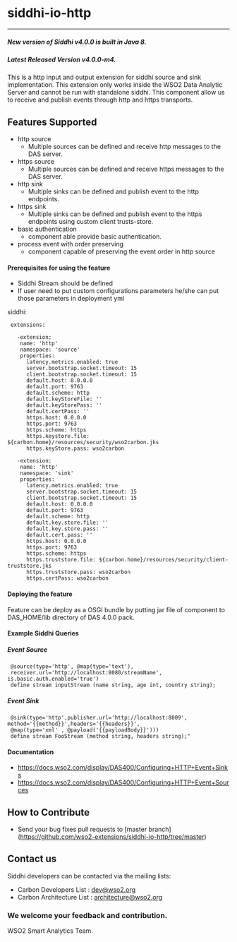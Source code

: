 ﻿siddhi-io-http
======================================
---
##### New version of Siddhi v4.0.0 is built in Java 8.
##### Latest Released Version v4.0.0-m4.

This is a http input and output extension for siddhi source and sink implementation. This extension only works inside 
the WSO2 Data Analytic Server and cannot be run with standalone siddhi.
This component allow us to receive and publish events through http and https transports.

Features Supported
------------------
 - http source
   - Multiple sources can be defined and receive http messages to the DAS server.
 - https source
   -  Multiple sources can be defined and receive https messages to the DAS server.
 - http sink 
   - Multiple sinks can be defined and publish event to the http endpoints.
 - https sink 
   - Multiple sinks can be defined and publish event to the https endpoints using custom client trusts-store.
 - basic authentication
   - component able provide basic authentication.
 - process event with order preserving
   - component capable of preserving the event order in http source
     
 #### Prerequisites for using the feature
 - Siddhi Stream should be defined
 - If user need to put custom configurations parameters he/she can put those parameters in deployment yml
 
  siddhi:
  
     extensions:
     
       -extension:
        name: 'http'
        namespace: 'source'
        properties:
          latency.metrics.enabled: true
          server.bootstrap.socket.timeout: 15
          client.bootstrap.socket.timeout: 15
          default.host: 0.0.0.0
          default.port: 9763
          default.scheme: http
          default.keyStoreFile: ''
          default.keyStorePass: ''
          default.certPass: ''
          https.host: 0.0.0.0
          https.port: 9763
          https.scheme: https
          https.keystore.file: ${carbon.home}/resources/security/wso2carbon.jks
          https.keyStore.pass: wso2carbon
          
       -extension:
        name: 'http'
        namespace: 'sink'
        properties:
          latency.metrics.enabled: true
          server.bootstrap.socket.timeout: 15
          client.bootstrap.socket.timeout: 15
          default.host: 0.0.0.0
          default.port: 9763
          default.scheme: http
          default.key.store.file: ''
          default.key.store.pass: ''
          default.cert.pass: ''
          https.host: 0.0.0.0
          https.port: 9763
          https.scheme: https
          https.truststore.file: ${carbon.home}/resources/security/client-truststore.jks
          https.truststore.pass: wso2carbon
          https.certPass: wso2carbon
 
 #### Deploying the feature
 Feature can be deploy as a OSGI bundle by putting jar file of component to DAS_HOME/lib directory of DAS 4.0.0 pack. 
 #### Example Siddhi Queries
 ##### Event Source
     @source(type='http', @map(type='text'),
     receiver.url='http://localhost:8080/streamName', is.basic.auth.enabled='true')
     define stream inputStream (name string, age int, country string);

 ##### Event Sink
     @sink(type='http',publisher.url='http://localhost:8009', method='{{method}}',headers='{{headers}}', 
     @map(type='xml' , @payload('{{payloadBody}}')))
     define stream FooStream (method string, headers string);"

#### Documentation 

  * https://docs.wso2.com/display/DAS400/Configuring+HTTP+Event+Sinks
  * https://docs.wso2.com/display/DAS400/Configuring+HTTP+Event+Sources

## How to Contribute
* Send your bug fixes pull requests to [master branch] (https://github.com/wso2-extensions/siddhi-io-http/tree/master) 

## Contact us 
Siddhi developers can be contacted via the mailing lists:
  * Carbon Developers List : dev@wso2.org
  * Carbon Architecture List : architecture@wso2.org

### We welcome your feedback and contribution.

WSO2 Smart Analytics Team.
